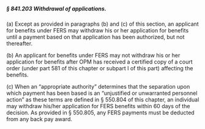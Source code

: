 ##### § 841.203 Withdrawal of applications. #####

(a) Except as provided in paragraphs (b) and (c) of this section, an applicant for benefits under FERS may withdraw his or her application for benefits until a payment based on that application has been authorized, but not thereafter.

(b) An applicant for benefits under FERS may not withdraw his or her application for benefits after OPM has received a certified copy of a court order (under part 581 of this chapter or subpart I of this part) affecting the benefits.

(c) When an “appropriate authority” determines that the separation upon which payment has been based is an “unjustified or unwarranted personnel action” as these terms are defined in § 550.804 of this chapter, an individual may withdraw his/her application for FERS benefits within 60 days of the decision. As provided in § 550.805, any FERS payments must be deducted from any back pay award.
